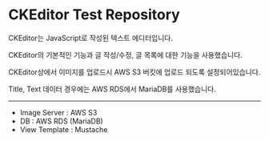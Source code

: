 # CKEditor Test Repository


CKEditor는 JavaScript로 작성된 텍스트 에디터입니다.


CKEditor의 기본적인 기능과 글 작성/수정, 글 목록에 대한 기능을 사용했습니다.

CKEditor상에서 이미지를 업로드시 AWS S3 버킷에 업로드 되도록 설정되어있습니다.

Title, Text 데이터 경우에는 AWS RDS에서 MariaDB를 사용했습니다.

---
- Image Server : AWS S3
- DB : AWS RDS (MariaDB)
- View Template : Mustache
